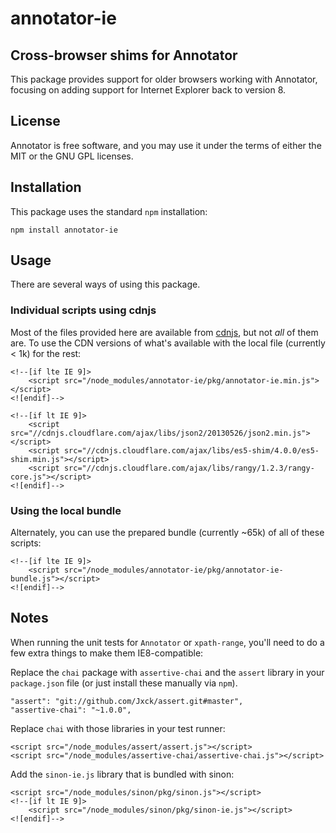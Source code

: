 annotator-ie
============

## Cross-browser shims for Annotator

This package provides support for older browsers working with Annotator,
focusing on adding support for Internet Explorer back to version 8.

## License

Annotator is free software, and you may use it under the terms of either the
MIT or the GNU GPL licenses.

## Installation

This package uses the standard `npm` installation:

  `npm install annotator-ie`

## Usage

There are several ways of using this package.

### Individual scripts using cdnjs

Most of the files provided here are available from [cdnjs](http://www.cdnjs.com/),
but not *all* of them are. To use the CDN versions of what's available with the
local file (currently < 1k) for the rest:

    <!--[if lte IE 9]>
        <script src="/node_modules/annotator-ie/pkg/annotator-ie.min.js"></script>
    <![endif]-->

    <!--[if lt IE 9]>
        <script src="//cdnjs.cloudflare.com/ajax/libs/json2/20130526/json2.min.js"></script>
        <script src="//cdnjs.cloudflare.com/ajax/libs/es5-shim/4.0.0/es5-shim.min.js"></script>
        <script src="//cdnjs.cloudflare.com/ajax/libs/rangy/1.2.3/rangy-core.js"></script>
    <![endif]-->

### Using the local bundle

Alternately, you can use the prepared bundle (currently ~65k) of all of these scripts:

   	<!--[if lte IE 9]>
        <script src="/node_modules/annotator-ie/pkg/annotator-ie-bundle.js"></script>
    <![endif]-->


## Notes

When running the unit tests for `Annotator` or `xpath-range`, you'll need
to do a few extra things to make them IE8-compatible:

Replace the `chai` package with `assertive-chai` and the `assert` library in your
`package.json` file (or just install these manually via `npm`).

    "assert": "git://github.com/Jxck/assert.git#master",
    "assertive-chai": "~1.0.0",

Replace `chai` with those libraries in your test runner:

    <script src="/node_modules/assert/assert.js"></script>
    <script src="/node_modules/assertive-chai/assertive-chai.js"></script>

Add the `sinon-ie.js` library that is bundled with sinon:

    <script src="/node_modules/sinon/pkg/sinon.js"></script>
    <!--[if lt IE 9]>
        <script src="/node_modules/sinon/pkg/sinon-ie.js"></script>
    <![endif]-->

